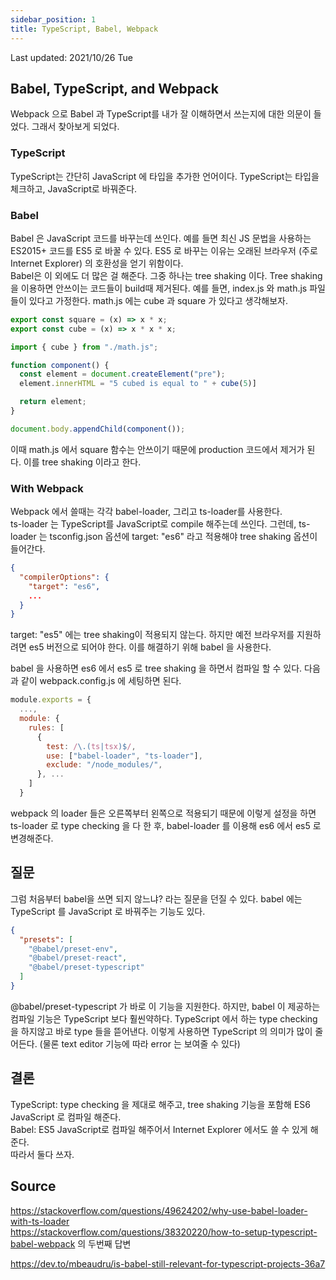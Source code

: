 ```yaml
---
sidebar_position: 1
title: TypeScript, Babel, Webpack
---
```


Last updated: 2021/10/26 Tue

## Babel, TypeScript, and Webpack

Webpack 으로 Babel 과 TypeScript를 내가 잘 이해하면서 쓰는지에 대한 의문이 들었다. 그래서 찾아보게 되었다.

### TypeScript

TypeScript는 간단히 JavaScript 에 타입을 추가한 언어이다. TypeScript는 타입을 체크하고, JavaScript로 바꿔준다.

### Babel

Babel 은 JavaScript 코드를 바꾸는데 쓰인다. 예를 들면 최신 JS 문법을 사용하는 ES2015+ 코드를 ES5 로 바꿀 수 있다. ES5 로 바꾸는 이유는 오래된 브라우저 (주로 Internet Explorer) 의 호환성을 얻기 위함이다.  
Babel은 이 외에도 더 많은 걸 해준다. 그중 하나는 tree shaking 이다. Tree shaking 을 이용하면 안쓰이는 코드들이 build때 제거된다. 예를 들면, index.js 와 math.js 파일들이 있다고 가정한다. math.js 에는 cube 과 square 가 있다고 생각해보자.

```js title="math.js"
export const square = (x) => x * x;
export const cube = (x) => x * x * x;
```

```js title="index.js"
import { cube } from "./math.js";

function component() {
  const element = document.createElement("pre");
  element.innerHTML = "5 cubed is equal to " + cube(5)]

  return element;
}

document.body.appendChild(component());
```

이때 math.js 에서 square 함수는 안쓰이기 때문에 production 코드에서 제거가 된다. 이를 tree shaking 이라고 한다.

### With Webpack

Webpack 에서 쓸때는 각각 babel-loader, 그리고 ts-loader를 사용한다.  
ts-loader 는 TypeScript를 JavaScript로 compile 해주는데 쓰인다. 그런데, ts-loader 는 tsconfig.json 옵션에 target: "es6" 라고 적용해야 tree shaking 옵션이 들어간다.

```json title="tsconfig.json"
{
  "compilerOptions": {
    "target": "es6",
    ...
  }
}

```

target: "es5" 에는 tree shaking이 적용되지 않는다. 하지만 예전 브라우저를 지원하려면 es5 버전으로 되어야 한다. 이를 해결하기 위해 babel 을 사용한다.

babel 을 사용하면 es6 에서 es5 로 tree shaking 을 하면서 컴파일 할 수 있다. 다음과 같이 webpack.config.js 에 세팅하면 된다.

```js title="webpack.config.js"
module.exports = {
  ...,
  module: {
    rules: [
      {
        test: /\.(ts|tsx)$/,
        use: ["babel-loader", "ts-loader"],
        exclude: "/node_modules/",
      }, ...
    ]
  }
```

webpack 의 loader 들은 오른쪽부터 왼쪽으로 적용되기 때문에 이렇게 설정을 하면 ts-loader 로 type checking 을 다 한 후, babel-loader 를 이용해 es6 에서 es5 로 변경해준다.

## 질문

그럼 처음부터 babel을 쓰면 되지 않느냐? 라는 질문을 던질 수 있다. babel 에는 TypeScript 를 JavaScript 로 바꿔주는 기능도 있다.

```json title=".babelrc"
{
  "presets": [
    "@babel/preset-env",
    "@babel/preset-react",
    "@babel/preset-typescript"
  ]
}
```

@babel/preset-typescript 가 바로 이 기능을 지원한다. 하지만, babel 이 제공하는 컴파일 기능은 TypeScript 보다 훨씬약하다. TypeScript 에서 하는 type checking 을 하지않고 바로 type 들을 뜯어낸다. 이렇게 사용하면 TypeScript 의 의미가 많이 줄어든다. (물론 text editor 기능에 따라 error 는 보여줄 수 있다)

## 결론

TypeScript: type checking 을 제대로 해주고, tree shaking 기능을 포함해 ES6 JavaScript 로 컴파일 해준다.  
Babel: ES5 JavaScript로 컴파일 해주어서 Internet Explorer 에서도 쓸 수 있게 해준다.  
따라서 둘다 쓰자.

## Source

https://stackoverflow.com/questions/49624202/why-use-babel-loader-with-ts-loader  
https://stackoverflow.com/questions/38320220/how-to-setup-typescript-babel-webpack 의 두번째 답변

https://dev.to/mbeaudru/is-babel-still-relevant-for-typescript-projects-36a7
